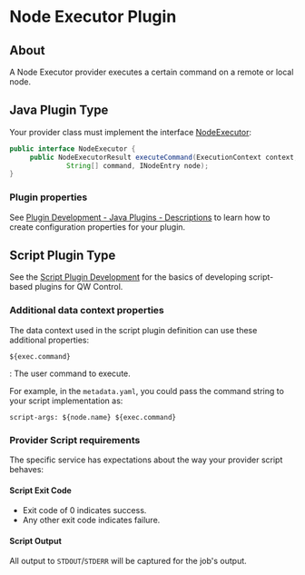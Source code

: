 # Node Executor Plugin

## About

A Node Executor provider executes a certain command on a remote or
local node.

## Java Plugin Type

Your provider class must implement the interface
[NodeExecutor]({{{javaDocBase}}}/com/dtolabs/qwcontrol/core/execution/service/NodeExecutor.html):

```java
public interface NodeExecutor {
     public NodeExecutorResult executeCommand(ExecutionContext context,
              String[] command, INodeEntry node);
}
```

### Plugin properties

See [Plugin Development - Java Plugins - Descriptions](/developer/01-plugin-development.md#plugin-descriptions)
to learn how to create configuration properties for your plugin.

## Script Plugin Type

See the [Script Plugin Development](/developer/01-plugin-development.md#script-plugin-development)
for the basics of developing script-based plugins for QW Control.

### Additional data context properties

The data context used in the script plugin definition can use these additional properties:

`${exec.command}`

: The user command to execute.

For example, in the `metadata.yaml`, you could pass the command string to your script implementation as:

    script-args: ${node.name} ${exec.command}

### Provider Script requirements

The specific service has expectations about the way your provider script behaves:

#### Script Exit Code

- Exit code of 0 indicates success.
- Any other exit code indicates failure.

#### Script Output

All output to `STDOUT`/`STDERR` will be captured for the job's output.
